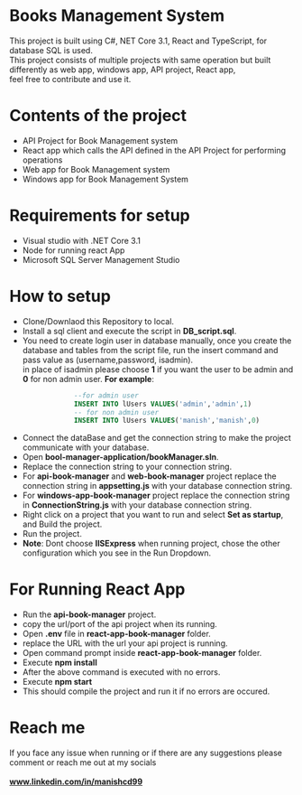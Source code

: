 # Books Management System

This project is built using C#, NET Core 3.1, React and TypeScript, for database SQL is used.<br />
This project consists of multiple projects with same operation but built differently as web app, windows app, API project, React app, <br />
feel free to contribute and use it.
# Contents of the project
- API Project for Book Management system
- React app which calls the API defined in the API Project for performing operations
- Web app for Book Management system
- Windows app for Book Management System
# Requirements for setup
- Visual studio with .NET Core 3.1 
- Node for running react App 
- Microsoft SQL Server Management Studio 
# How to setup
- Clone/Downlaod this Repository to local.
- Install a sql client and execute the script in **DB_script.sql**.
- You need to create login user in database manually, once you create the database and tables from the script file, run the insert command and pass value as (username,password, isadmin).<br />
in place of isadmin please choose **1** if you want the user to be admin and **0** for non admin user.
**For example**:<br >
``` sql
                --for admin user
                INSERT INTO lUsers VALUES('admin','admin',1)
                -- for non admin user
                INSERT INTO lUsers VALUES('manish','manish',0)
```
- Connect the dataBase and get the connection string to make the project communicate with your database.
- Open **bool-manager-application/bookManager.sln**.
- Replace the connection string to your connection string.
- For **api-book-manager** and **web-book-manager** project replace the connection string in **appsetting.js** with your database connection string.
- For **windows-app-book-manager** project replace the connection string in **ConnectionString.js** with your database connection string.
- Right click on a project that you want to run and select **Set as startup**, and Build the project.
- Run the project.
- **Note**: Dont choose **IISExpress** when running project, chose the other configuration which you see in the Run Dropdown.
# For Running React App
- Run the **api-book-manager** project.
- copy the url/port of the api project when its running.
- Open **.env** file in **react-app-book-manager** folder.
- replace the URL with the url your api project is running.
- Open command prompt inside **react-app-book-manager** folder.
- Execute **npm install**
- After the above command is executed with no errors.
- Execute **npm start**
- This should compile the  project and run it if no errors are occured.
# Reach me
If you face any issue when running or if there are any suggestions please comment or reach me out at my socials <br />
<br />
                **www.linkedin.com/in/manishcd99**
